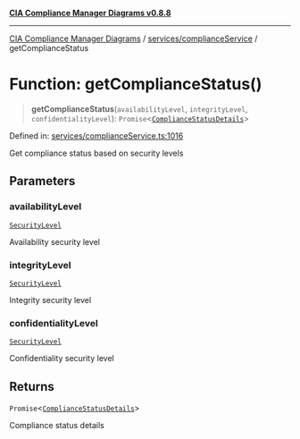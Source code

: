 [**CIA Compliance Manager Diagrams v0.8.8**](../../../README.md)

***

[CIA Compliance Manager Diagrams](../../../modules.md) / [services/complianceService](../README.md) / getComplianceStatus

# Function: getComplianceStatus()

> **getComplianceStatus**(`availabilityLevel`, `integrityLevel`, `confidentialityLevel`): `Promise`\<[`ComplianceStatusDetails`](../../../types/compliance/interfaces/ComplianceStatusDetails.md)\>

Defined in: [services/complianceService.ts:1016](https://github.com/Hack23/cia-compliance-manager/blob/283c1f3ddf6c7084b20c21176cda3bc5166ffcb9/src/services/complianceService.ts#L1016)

Get compliance status based on security levels

## Parameters

### availabilityLevel

[`SecurityLevel`](../../../types/cia/type-aliases/SecurityLevel.md)

Availability security level

### integrityLevel

[`SecurityLevel`](../../../types/cia/type-aliases/SecurityLevel.md)

Integrity security level

### confidentialityLevel

[`SecurityLevel`](../../../types/cia/type-aliases/SecurityLevel.md)

Confidentiality security level

## Returns

`Promise`\<[`ComplianceStatusDetails`](../../../types/compliance/interfaces/ComplianceStatusDetails.md)\>

Compliance status details
